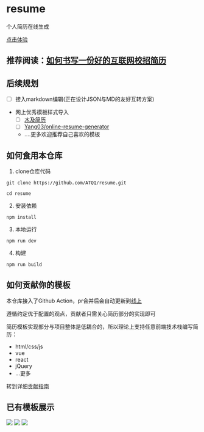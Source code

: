 # resume
个人简历在线生成

[点击体验](https://resume.sugarat.top)

## 推荐阅读：[如何书写一份好的互联网校招简历](https://juejin.cn/post/6928390537946857479)

## 后续规划
* [ ] 接入markdown编辑(正在设计JSON与MD的友好互转方案)
* 网上优秀模板样式导入
  * [ ] [木及简历](https://resume.mdedit.online/#/) 
  * [ ] [Yang03/online-resume-generator](https://yang03.github.io/online-resume-generator/dist/index.html)
  * ....更多欢迎推荐自己喜欢的模板
## 如何食用本仓库
1. clone仓库代码
```shell
git clone https://github.com/ATQQ/resume.git
```
```shell
cd resume
```
2. 安装依赖
```shell
npm install
```
3. 本地运行
```shell
npm run dev
```
4. 构建
```shell
npm run build
```

## 如何贡献你的模板
本仓库接入了Github Action，pr合并后会自动更新到[线上](https://resume.sugarat.top)

遵循约定优于配置的观点，贡献者只需关心简历部分的实现即可

简历模板实现部分与项目整体是低耦合的，所以理论上支持任意前端技术栈编写简历：
* html/css/js
* vue
* react
* jQuery
* ...更多

转到详细[贡献指南](./contribution.md)

## 已有模板展示

<img src="https://img.cdn.sugarat.top/mdImg/MTYxMzMwMzg4MDcyMQ==613303880721"/>
<img src="https://img.cdn.sugarat.top/mdImg/MTYxNDQ5MDQ1NzczOQ==614490457739"/>
<img src="https://img.cdn.sugarat.top/mdImg/MTYxNDQ5MDU1MDIzMw==614490550233"/>
